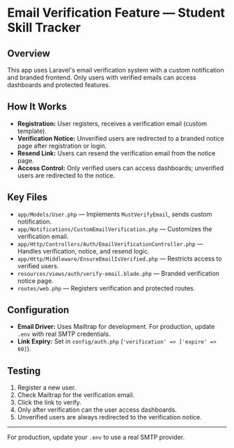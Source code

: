 # Email Verification Feature — Student Skill Tracker

## Overview
This app uses Laravel's email verification system with a custom notification and branded frontend. Only users with verified emails can access dashboards and protected features.

## How It Works
- **Registration:** User registers, receives a verification email (custom template).
- **Verification Notice:** Unverified users are redirected to a branded notice page after registration or login.
- **Resend Link:** Users can resend the verification email from the notice page.
- **Access Control:** Only verified users can access dashboards; unverified users are redirected to the notice.

## Key Files
- `app/Models/User.php` — Implements `MustVerifyEmail`, sends custom notification.
- `app/Notifications/CustomEmailVerification.php` — Customizes the verification email.
- `app/Http/Controllers/Auth/EmailVerificationController.php` — Handles verification, notice, and resend logic.
- `app/Http/Middleware/EnsureEmailIsVerified.php` — Restricts access to verified users.
- `resources/views/auth/verify-email.blade.php` — Branded verification notice page.
- `routes/web.php` — Registers verification and protected routes.

## Configuration
- **Email Driver:** Uses Mailtrap for development. For production, update `.env` with real SMTP credentials.
- **Link Expiry:** Set in `config/auth.php` (`'verification' => ['expire' => 60]`).

## Testing
1. Register a new user.
2. Check Mailtrap for the verification email.
3. Click the link to verify.
4. Only after verification can the user access dashboards.
5. Unverified users are always redirected to the verification notice.

---
For production, update your `.env` to use a real SMTP provider.
